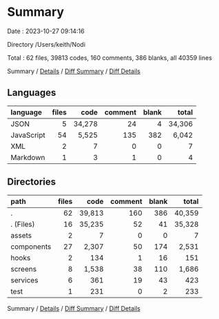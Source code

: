 # Summary

Date : 2023-10-27 09:14:16

Directory /Users/keith/Nodi

Total : 62 files,  39813 codes, 160 comments, 386 blanks, all 40359 lines

Summary / [Details](details.md) / [Diff Summary](diff.md) / [Diff Details](diff-details.md)

## Languages
| language | files | code | comment | blank | total |
| :--- | ---: | ---: | ---: | ---: | ---: |
| JSON | 5 | 34,278 | 24 | 4 | 34,306 |
| JavaScript | 54 | 5,525 | 135 | 382 | 6,042 |
| XML | 2 | 7 | 0 | 0 | 7 |
| Markdown | 1 | 3 | 1 | 0 | 4 |

## Directories
| path | files | code | comment | blank | total |
| :--- | ---: | ---: | ---: | ---: | ---: |
| . | 62 | 39,813 | 160 | 386 | 40,359 |
| . (Files) | 16 | 35,235 | 52 | 41 | 35,328 |
| assets | 2 | 7 | 0 | 0 | 7 |
| components | 27 | 2,307 | 50 | 174 | 2,531 |
| hooks | 2 | 134 | 1 | 16 | 151 |
| screens | 8 | 1,538 | 38 | 110 | 1,686 |
| services | 6 | 361 | 19 | 43 | 423 |
| test | 1 | 231 | 0 | 2 | 233 |

Summary / [Details](details.md) / [Diff Summary](diff.md) / [Diff Details](diff-details.md)